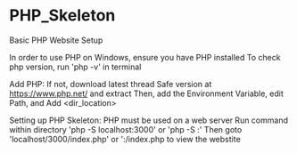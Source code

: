 # PHP_Skeleton
Basic PHP Website Setup

In order to use PHP on Windows, ensure you have PHP installed
To check php version, run 'php -v' in terminal

Add PHP:
If not, download latest thread Safe version at https://www.php.net/ and extract
Then, add the Environment Variable, edit Path, and Add <dir_location>

Setting up PHP Skeleton:
PHP must be used on a web server
Run command within directory 'php -S localhost:3000' or 'php -S <IP>:<port>'
Then goto 'localhost/3000/index.php' or '<IP>:<port>/index.php to view the webstite
